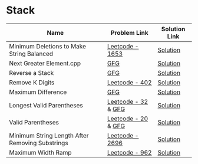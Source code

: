 # Stack


| Name       | Problem Link                       | Solution Link                      |
|--------------------|------------------------------------|-----------------------------------|
| Minimum Deletions to Make String Balanced          | [Leetcode - 1653](https://leetcode.com/problems/minimum-deletions-to-make-string-balanced/description/)                | [Solution](https://github.com/moinhameed27/Ultimate-DSA/blob/main/Stack/Minimum%20Deletions%20to%20Make%20String%20Balanced.cpp)              |
| Next Greater Element.cpp          | [GFG](https://www.geeksforgeeks.org/problems/next-larger-element-1587115620/1)                | [Solution](https://github.com/moinhameed27/Ultimate-DSA/blob/main/Stack/Next%20Greater%20Element.cpp)              |
| Reverse a Stack          | [GFG](https://www.geeksforgeeks.org/problems/reverse-a-stack/1)                | [Solution](https://github.com/moinhameed27/Ultimate-DSA/blob/main/Stack/Reverse%20a%20Stack.cpp)              |
| Remove K Digits          | [Leetcode - 402](https://leetcode.com/problems/remove-k-digits/description/)                | [Solution](https://github.com/moinhameed27/Ultimate-DSA/blob/main/Stack/Remove%20K%20Digits.java)              |
| Maximum Difference          | [GFG](https://www.geeksforgeeks.org/problems/maximum-difference-1587115620/1)                | [Solution](https://github.com/moinhameed27/Ultimate-DSA/blob/main/Stack/Maximum%20Difference.cpp)              |
| Longest Valid Parentheses          | [Leetcode - 32](https://leetcode.com/problems/longest-valid-parentheses/description/) & [GFG](https://www.geeksforgeeks.org/problems/longest-valid-parentheses5657/1)                | [Solution](https://github.com/moinhameed27/Ultimate-DSA/blob/main/Stack/Longest%20Valid%20Parentheses.cpp)              |
| Valid Parentheses          | [Leetcode - 20](https://leetcode.com/problems/valid-parentheses/description/) & [GFG](https://www.geeksforgeeks.org/problems/parenthesis-checker2744/1)                | [Solution](https://github.com/moinhameed27/Ultimate-DSA/blob/main/Stack/Valid%20Parentheses.cpp)              |
| Minimum String Length After Removing Substrings          | [Leetcode - 2696](https://leetcode.com/problems/minimum-string-length-after-removing-substrings/description/)                | [Solution](https://github.com/moinhameed27/Ultimate-DSA/blob/main/Stack/Minimum%20String%20Length%20After%20Removing%20Substrings.cpp)              | 
| Maximum Width Ramp          | [Leetcode - 962](https://leetcode.com/problems/maximum-width-ramp/description/)                | [Solution](https://github.com/moinhameed27/Ultimate-DSA/blob/main/Stack/Maximum%20Width%20Ramp.cpp)              |  
